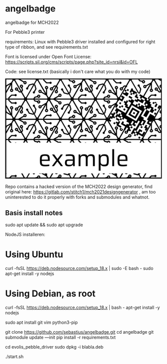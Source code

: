 # angelbadge
angelbadge for MCH2022

For Pebble3 printer

requirements: Linux with Pebble3 driver installed and configured for right type of ribbon, and see requirements.txt

Font is licensed under Open Font License: https://scripts.sil.org/cms/scripts/page.php?site_id=nrsi&id=OFL

Code: see license.txt (basically i don't care what you do with my code)

![plaatje](/example.png)

Repo contains a hacked version of the MCH2022 design generator, find original here: https://gitlab.com/stitch1/mch2021designgenerator , am too uninterested to do it properly with forks and submodules and whatnot.

## Basis install notes
sudo apt update && sudo apt upgrade

NodeJS installeren:

# Using Ubuntu
curl -fsSL https://deb.nodesource.com/setup_18.x | sudo -E bash -
sudo apt-get install -y nodejs

# Using Debian, as root
curl -fsSL https://deb.nodesource.com/setup_18.x | bash -
apt-get install -y nodejs

sudo apt install git vim python3-pip

git clone https://github.com/sebastius/angelbadge.git
cd angelbadge
git submodule update —init
pip install -r requirements.txt

cd evolis_pebble_driver
sudo dpkg -i blabla.deb

./start.sh
